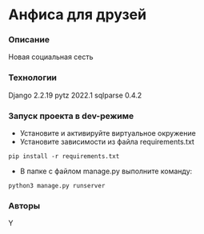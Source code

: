 # Анфиса для друзей
### Описание
Новая социальная сесть
### Технологии
Django 2.2.19
pytz 2022.1
sqlparse 0.4.2
### Запуск проекта в dev-режиме
- Установите и активируйте виртуальное окружение
- Установите зависимости из файла requirements.txt
```
pip install -r requirements.txt
``` 
- В папке с файлом manage.py выполните команду:
```
python3 manage.py runserver
```
### Авторы
Y